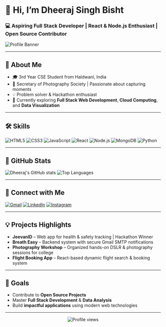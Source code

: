 # 👋 Hi, I’m Dheeraj Singh Bisht
### 💻 Aspiring Full Stack Developer | React & Node.js Enthusiast | Open Source Contributor

![Profile Banner](https://images.unsplash.com/photo-1605902711622-cfb43c44383d?fit=crop&w=1200&q=80)

---

## 🌟 About Me
- 🎓 3rd Year CSE Student from Haldwani, India  
- 📸 Secretary of Photography Society | Passionate about capturing moments  
- 💡 Problem solver & Hackathon enthusiast  
- 🚀 Currently exploring **Full Stack Web Development**, **Cloud Computing**, and **Data Visualization**

---

## 🛠️ Skills
<p align="left">
  <img alt="HTML5" src="https://img.shields.io/badge/HTML5-E34F26?style=for-the-badge&logo=html5&logoColor=white"/>
  <img alt="CSS3" src="https://img.shields.io/badge/CSS3-1572B6?style=for-the-badge&logo=css3&logoColor=white"/>
  <img alt="JavaScript" src="https://img.shields.io/badge/JavaScript-F7DF1E?style=for-the-badge&logo=javascript&logoColor=black"/>
  <img alt="React" src="https://img.shields.io/badge/React-61DAFB?style=for-the-badge&logo=react&logoColor=black"/>
  <img alt="Node.js" src="https://img.shields.io/badge/Node.js-339933?style=for-the-badge&logo=node.js&logoColor=white"/>
  <img alt="MongoDB" src="https://img.shields.io/badge/MongoDB-47A248?style=for-the-badge&logo=mongodb&logoColor=white"/>
  <img alt="Python" src="https://img.shields.io/badge/Python-3776AB?style=for-the-badge&logo=python&logoColor=white"/>
</p>

---

## 🚀 GitHub Stats
![Dheeraj's GitHub stats](https://github-readme-stats.vercel.app/api?username=dheerajsinghbisht&show_icons=true&theme=radical&count_private=true)
![Top Languages](https://github-readme-stats.vercel.app/api/top-langs/?username=dheerajsinghbisht&layout=compact&theme=radical)

---

## 🔗 Connect with Me
<p>
  <a href="mailto:dheerajsinghnew1@gmail.com" target="_blank"><img alt="Gmail" src="https://img.shields.io/badge/Gmail-D14836?style=for-the-badge&logo=gmail&logoColor=white"/></a>
  <a href="www.linkedin.com/in/dheeraj-singh-bisht16" target="_blank"><img alt="LinkedIn" src="https://img.shields.io/badge/LinkedIn-0077B5?style=for-the-badge&logo=linkedin&logoColor=white"/></a>
  <a href="https://www.instagram.com/bishttjiii/" target="_blank"><img alt="Instagram" src="https://img.shields.io/badge/Instagram-E4405F?style=for-the-badge&logo=instagram&logoColor=white"/></a>
</p>

---

## 💡 Projects Highlights
- **JeevanID** – Web app for health & safety tracking | Hackathon Winner  
- **Breath Easy** – Backend system with secure Gmail SMTP notifications  
- **Photography Workshop** – Organized hands-on DSLR & photography sessions for college  
- **Flight Booking App** – React-based dynamic flight search & booking system  

---

## 🎯 Goals
- Contribute to **Open Source Projects**  
- Master **Full Stack Development** & **Data Analysis**  
- Build **impactful applications** using modern web technologies  

---

<p align="center">
  <img src="https://komarev.com/ghpvc/?username=dheerajsinghbisht&style=flat-square&color=blue" alt="Profile views" />
</p>
